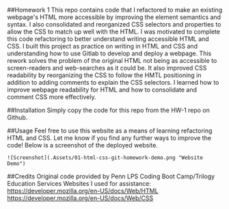 <HW-1 Repo>

##Homework 1
This repo contains code that I refactored  to make an existing webpage's HTML more accessible by improving the element semantics and syntax. I also consolidated and reorganized CSS selectors and properties to allow the CSS to match up well with the HTML. 
I was motivated to complete this code refactoring to better understand writing accessible HTML and CSS. I built this project as practice on writing in HTML and CSS and understanding how to use Gitlab to develop and deploy a webpage. 
This rework solves the problem of the original HTML not being as accessible to screen-readers and web-searches as it could be. It also improved CSS readability by reorganizing the CSS to follow the HMTL positioning in addition to adding comments to explain the CSS selectors.
I learned how to improve webpage readability for HTML and how to consolidate and comment CSS more effectively. 

##Installation
Simply copy the code for this repo from the HW-1 repo on Github.

##Usage
Feel free to use this website as a means of learning refactoring HTML and CSS. Let me know if you find any further ways to improve the code! Below is a screenshot of the deployed website.

    ![Screenshot](.Assets/01-html-css-git-homework-demo.png "Website Demo")

##Credits
Original code provided by Penn LPS Coding Boot Camp/Trilogy Education Services
Websites I used for assistance:
https://developer.mozilla.org/en-US/docs/Web/HTML
https://developer.mozilla.org/en-US/docs/Web/CSS